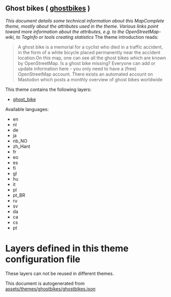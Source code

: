 [//]: # (WARNING: this file is automatically generated. Please find the sources at the bottom and edit those sources)

## Ghost bikes ( [ghostbikes](https://mapcomplete.org/ghostbikes) )
_This document details some technical information about this MapComplete theme, mostly about the attributes used in the theme. Various links point toward more information about the attributes, e.g. to the OpenStreetMap-wiki, to TagInfo or tools creating statistics_
The theme introduction reads:

> A ghost bike is a memorial for a cyclist who died in a traffic accident, in the form of a white bicycle placed permanently near the accident location.On this map, one can see all the ghost bikes which are known by OpenStreetMap. Is a ghost bike missing? Everyone can add or update information here - you only need to have a (free) OpenStreetMap account. There exists an automated account on Mastodon which posts a monthly overview of ghost bikes worldwide

This theme contains the following layers:


 - [ghost_bike](../Layers/ghost_bike.md)


Available languages:


 - en
 - nl
 - de
 - ja
 - nb_NO
 - zh_Hant
 - fr
 - eo
 - es
 - fi
 - gl
 - hu
 - it
 - pl
 - pt_BR
 - ru
 - sv
 - da
 - ca
 - cs
 - pt


# Layers defined in this theme configuration file
These layers can not be reused in different themes.


This document is autogenerated from [assets/themes/ghostbikes/ghostbikes.json](https://github.com/pietervdvn/MapComplete/blob/develop/assets/themes/ghostbikes/ghostbikes.json)
